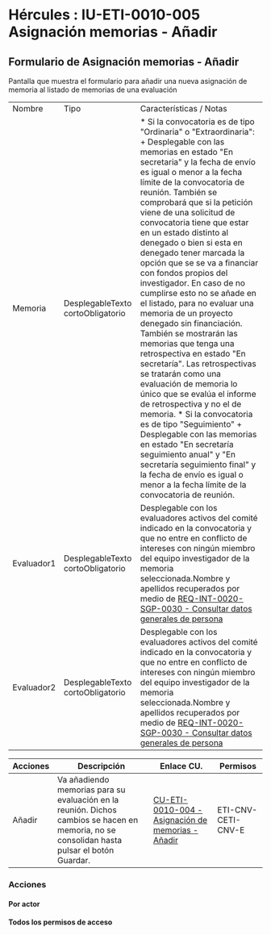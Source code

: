 # Hércules : IU\-ETI\-0010\-005 Asignación memorias \- Añadir



## Formulario de Asignación memorias \- Añadir

Pantalla que muestra el formulario para añadir una nueva asignación de memoria al listado de memorias de una evaluación



|  | | |
| --- | --- | --- |
| Nombre | Tipo | Características / Notas |
| Memoria | DesplegableTexto cortoObligatorio | * Si la convocatoria es de tipo "Ordinaria" o "Extraordinaria": 	+ Desplegable con las memorias en estado "En secretaria" y la fecha de envío es igual o menor a la fecha límite de la convocatoria de reunión. También se comprobará que si la petición viene de una solicitud de convocatoria tiene que estar en un estado distinto al denegado o bien si esta en denegado tener marcada la opción que se se va a financiar con fondos propios del investigador. En caso de no cumplirse esto no se añade en el listado, para no evaluar una memoria de un proyecto denegado sin financiación. También se mostrarán las memorias que tenga una retrospectiva en estado "En secretaría". Las retrospectivas se tratarán como una evaluación de memoria lo único que se evalúa el informe de retrospectiva y no el de memoria. * Si la convocatoria es de tipo "Seguimiento" 	+ Desplegable con las memorias en estado "En secretaría seguimiento anual" y "En secretaría seguimiento final" y la fecha de envío es igual o menor a la fecha límite de la convocatoria de reunión. |
| Evaluador1 | DesplegableTexto cortoObligatorio | Desplegable con los evaluadores activos del comité indicado en la convocatoria y que no entre en conflicto de intereses con ningún miembro del equipo investigador de la memoria seleccionada.Nombre y apellidos recuperados por medio de [REQ\-INT\-0020\-SGP\-0030 \- Consultar datos generales de persona](/hercules/sgi-sistema-de-gestion-de-investigacion/requisitos-y-analisis-funcional/analisis-funcional-sgi-hercules/gen-aspectos-generales/int-requisitos-de-integracion/req-int-0020-sgp-integracion-con-sistema-de-gestion-de-personas/req-int-0020-sgp-0030-consultar-datos-generales-de-persona.md "/hercules/sgi-sistema-de-gestion-de-investigacion/requisitos-y-analisis-funcional/analisis-funcional-sgi-hercules/gen-aspectos-generales/int-requisitos-de-integracion/req-int-0020-sgp-integracion-con-sistema-de-gestion-de-personas/req-int-0020-sgp-0030-consultar-datos-generales-de-persona.md") |
| Evaluador2 | DesplegableTexto cortoObligatorio | Desplegable con los evaluadores activos del comité indicado en la convocatoria y que no entre en conflicto de intereses con ningún miembro del equipo investigador de la memoria seleccionada.Nombre y apellidos recuperados por medio de [REQ\-INT\-0020\-SGP\-0030 \- Consultar datos generales de persona](/hercules/sgi-sistema-de-gestion-de-investigacion/requisitos-y-analisis-funcional/analisis-funcional-sgi-hercules/gen-aspectos-generales/int-requisitos-de-integracion/req-int-0020-sgp-integracion-con-sistema-de-gestion-de-personas/req-int-0020-sgp-0030-consultar-datos-generales-de-persona.md "/hercules/sgi-sistema-de-gestion-de-investigacion/requisitos-y-analisis-funcional/analisis-funcional-sgi-hercules/gen-aspectos-generales/int-requisitos-de-integracion/req-int-0020-sgp-integracion-con-sistema-de-gestion-de-personas/req-int-0020-sgp-0030-consultar-datos-generales-de-persona.md") |



| Acciones | Descripción | Enlace CU. | Permisos |
| --- | --- | --- | --- |
| Añadir | Va añadiendo memorias para su evaluación en la reunión. Dichos cambios se hacen en memoria, no se consolidan hasta pulsar el botón Guardar. | [CU\-ETI\-0010\-004 \- Asignación de memorias \- Añadir](/hercules/sgi-sistema-de-gestion-de-investigacion/requisitos-y-analisis-funcional/analisis-funcional-sgi-hercules/eti-modulo-de-etica/eti-casos-de-uso/cu-eti-0010-gestion-convocatorias-reunion/cu-eti-0010-004-asignacion-de-memorias-anadir.md "/hercules/sgi-sistema-de-gestion-de-investigacion/requisitos-y-analisis-funcional/analisis-funcional-sgi-hercules/eti-modulo-de-etica/eti-casos-de-uso/cu-eti-0010-gestion-convocatorias-reunion/cu-eti-0010-004-asignacion-de-memorias-anadir.md") | ETI\-CNV\-CETI\-CNV\-E |

  


### Acciones

#### Por actor

#### Todos los permisos de acceso

  


  





